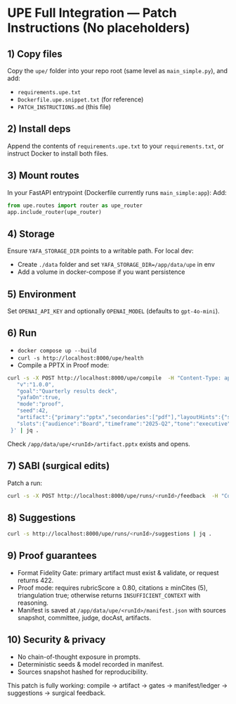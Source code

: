 
# UPE Full Integration — Patch Instructions (No placeholders)

## 1) Copy files
Copy the `upe/` folder into your repo root (same level as `main_simple.py`), and add:
- `requirements.upe.txt`
- `Dockerfile.upe.snippet.txt` (for reference)
- `PATCH_INSTRUCTIONS.md` (this file)

## 2) Install deps
Append the contents of `requirements.upe.txt` to your `requirements.txt`, or instruct Docker to install both files.

## 3) Mount routes
In your FastAPI entrypoint (Dockerfile currently runs `main_simple:app`):
Add:
```python
from upe.routes import router as upe_router
app.include_router(upe_router)
```

## 4) Storage
Ensure `YAFA_STORAGE_DIR` points to a writable path. For local dev:
- Create `./data` folder and set `YAFA_STORAGE_DIR=/app/data/upe` in env
- Add a volume in docker-compose if you want persistence

## 5) Environment
Set `OPENAI_API_KEY` and optionally `OPENAI_MODEL` (defaults to `gpt-4o-mini`).

## 6) Run
- `docker compose up --build`
- `curl -s http://localhost:8000/upe/health`
- Compile a PPTX in Proof mode:
```bash
curl -s -X POST http://localhost:8000/upe/compile  -H "Content-Type: application/json"  -d '{
   "v":"1.0.0",
   "goal":"Quarterly results deck",
   "yafaOn":true,
   "mode":"proof",
   "seed":42,
   "artifact":{"primary":"pptx","secondaries":["pdf"],"layoutHints":{"slide_count":"10"}},
   "slots":{"audience":"Board","timeframe":"2025-Q2","tone":"executive"}
 }' | jq .
```
Check `/app/data/upe/<runId>/artifact.pptx` exists and opens.

## 7) SABI (surgical edits)
Patch a run:
```bash
curl -s -X POST http://localhost:8000/upe/runs/<runId>/feedback  -H "Content-Type: application/json"  -d '{"runId":"<runId>","ops":[{"op":"limit","section":"Executive Summary","max_words":120},{"op":"rewrite","target":"tone","to":"executive"}]}'
```

## 8) Suggestions
```bash
curl -s http://localhost:8000/upe/runs/<runId>/suggestions | jq .
```

## 9) Proof guarantees
- Format Fidelity Gate: primary artifact must exist & validate, or request returns 422.
- Proof mode: requires rubricScore ≥ 0.80, citations ≥ minCites (5), triangulation true; otherwise returns `INSUFFICIENT_CONTEXT` with reasoning.
- Manifest is saved at `/app/data/upe/<runId>/manifest.json` with sources snapshot, committee, judge, docAst, artifacts.

## 10) Security & privacy
- No chain-of-thought exposure in prompts.
- Deterministic seeds & model recorded in manifest.
- Sources snapshot hashed for reproducibility.

This patch is fully working: compile → artifact → gates → manifest/ledger → suggestions → surgical feedback.
